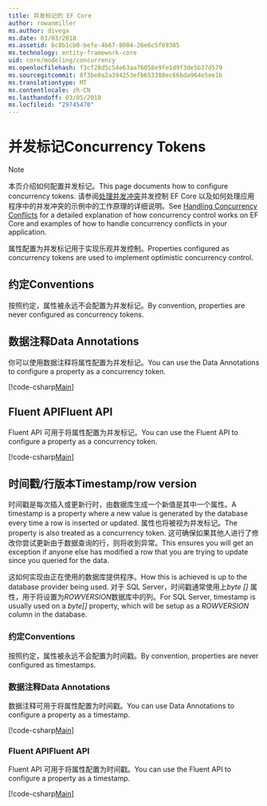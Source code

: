 ```yaml
---
title: 并发标记的 EF Core
author: rowanmiller
ms.author: divega
ms.date: 03/03/2018
ms.assetid: bc8b1cb0-befe-4b67-8004-26e6c5f69385
ms.technology: entity-framework-core
uid: core/modeling/concurrency
ms.openlocfilehash: f3cf28d5c54e63aa76058e9fe1d9f3de5b37d579
ms.sourcegitcommit: 8f3be0a2a394253efb653388ec66bda964e5ee1b
ms.translationtype: MT
ms.contentlocale: zh-CN
ms.lasthandoff: 03/05/2018
ms.locfileid: "29745470"
---
```

# <a name="concurrency-tokens"></a><span data-ttu-id="e0630-102">并发标记</span><span class="sxs-lookup"><span data-stu-id="e0630-102">Concurrency Tokens</span></span>

> [!NOTE]
> <span data-ttu-id="e0630-103">本页介绍如何配置并发标记。</span><span class="sxs-lookup"><span data-stu-id="e0630-103">This page documents how to configure concurrency tokens.</span></span> <span data-ttu-id="e0630-104">请参阅[处理并发冲突](../saving/concurrency.md)并发控制 EF Core 以及如何处理应用程序中的并发冲突的示例中的工作原理的详细说明。</span><span class="sxs-lookup"><span data-stu-id="e0630-104">See [Handling Concurrency Conflicts](../saving/concurrency.md) for a detailed explanation of how concurrency control works on EF Core and examples of how to handle concurrency conflicts in your application.</span></span>

<span data-ttu-id="e0630-105">属性配置为并发标记用于实现乐观并发控制。</span><span class="sxs-lookup"><span data-stu-id="e0630-105">Properties configured as concurrency tokens are used to implement optimistic concurrency control.</span></span>

## <a name="conventions"></a><span data-ttu-id="e0630-106">约定</span><span class="sxs-lookup"><span data-stu-id="e0630-106">Conventions</span></span>

<span data-ttu-id="e0630-107">按照约定，属性被永远不会配置为并发标记。</span><span class="sxs-lookup"><span data-stu-id="e0630-107">By convention, properties are never configured as concurrency tokens.</span></span>

## <a name="data-annotations"></a><span data-ttu-id="e0630-108">数据注释</span><span class="sxs-lookup"><span data-stu-id="e0630-108">Data Annotations</span></span>

<span data-ttu-id="e0630-109">你可以使用数据注释将属性配置为并发标记。</span><span class="sxs-lookup"><span data-stu-id="e0630-109">You can use the Data Annotations to configure a property as a concurrency token.</span></span>

[!code-csharp[Main](../../../samples/core/Modeling/DataAnnotations/Samples/Concurrency.cs#ConfigureConcurrencyAnnotations)]

## <a name="fluent-api"></a><span data-ttu-id="e0630-110">Fluent API</span><span class="sxs-lookup"><span data-stu-id="e0630-110">Fluent API</span></span>

<span data-ttu-id="e0630-111">Fluent API 可用于将属性配置为并发标记。</span><span class="sxs-lookup"><span data-stu-id="e0630-111">You can use the Fluent API to configure a property as a concurrency token.</span></span>

[!code-csharp[Main](../../../samples/core/Modeling/FluentAPI/Samples/Concurrency.cs#ConfigureConcurrencyFluent)]

## <a name="timestamprow-version"></a><span data-ttu-id="e0630-112">时间戳/行版本</span><span class="sxs-lookup"><span data-stu-id="e0630-112">Timestamp/row version</span></span>

<span data-ttu-id="e0630-113">时间戳是每次插入或更新行时，由数据库生成一个新值是其中一个属性。</span><span class="sxs-lookup"><span data-stu-id="e0630-113">A timestamp is a property where a new value is generated by the database every time a row is inserted or updated.</span></span> <span data-ttu-id="e0630-114">属性也将被视为并发标记。</span><span class="sxs-lookup"><span data-stu-id="e0630-114">The property is also treated as a concurrency token.</span></span> <span data-ttu-id="e0630-115">这可确保如果其他人进行了修改你尝试更新由于数据查询的行，则将收到异常。</span><span class="sxs-lookup"><span data-stu-id="e0630-115">This ensures you will get an exception if anyone else has modified a row that you are trying to update since you queried for the data.</span></span>

<span data-ttu-id="e0630-116">这如何实现由正在使用的数据库提供程序。</span><span class="sxs-lookup"><span data-stu-id="e0630-116">How this is achieved is up to the database provider being used.</span></span> <span data-ttu-id="e0630-117">对于 SQL Server，时间戳通常使用上*byte []* 属性，用于将设置为*ROWVERSION*数据库中的列。</span><span class="sxs-lookup"><span data-stu-id="e0630-117">For SQL Server, timestamp is usually used on a *byte[]* property, which will be setup as a *ROWVERSION* column in the database.</span></span>

### <a name="conventions"></a><span data-ttu-id="e0630-118">约定</span><span class="sxs-lookup"><span data-stu-id="e0630-118">Conventions</span></span>

<span data-ttu-id="e0630-119">按照约定，属性被永远不会配置为时间戳。</span><span class="sxs-lookup"><span data-stu-id="e0630-119">By convention, properties are never configured as timestamps.</span></span>

### <a name="data-annotations"></a><span data-ttu-id="e0630-120">数据注释</span><span class="sxs-lookup"><span data-stu-id="e0630-120">Data Annotations</span></span>

<span data-ttu-id="e0630-121">数据注释可用于将属性配置为时间戳。</span><span class="sxs-lookup"><span data-stu-id="e0630-121">You can use Data Annotations to configure a property as a timestamp.</span></span>

[!code-csharp[Main](../../../samples/core/Modeling/DataAnnotations/Samples/Timestamp.cs#ConfigureTimestampAnnotations)]

### <a name="fluent-api"></a><span data-ttu-id="e0630-122">Fluent API</span><span class="sxs-lookup"><span data-stu-id="e0630-122">Fluent API</span></span>

<span data-ttu-id="e0630-123">Fluent API 可用于将属性配置为时间戳。</span><span class="sxs-lookup"><span data-stu-id="e0630-123">You can use the Fluent API to configure a property as a timestamp.</span></span>

[!code-csharp[Main](../../../samples/core/Modeling/FluentAPI/Samples/Timestamp.cs#ConfigureTimestampFluent)]
